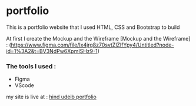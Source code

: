 # portfolio 
This is a portfolio website that I used HTML, CSS and Bootstrap to build


At first I create the Mockup and the Wireframe 
[Mockup and the Wireframe] :  (https://www.figma.com/file/Ix4jrg8z70svtZlZlfYpy4/Untitled?node-id=1%3A2&t=BV3NdPw6XpmISHz9-1)

### The tools I used :
- Figma
- VScode


my site is live at :  [hind udeib portfolio]( https://hind-hudeib.github.io/portfolio/)
